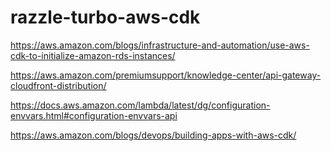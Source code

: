 # razzle-turbo-aws-cdk
 
https://aws.amazon.com/blogs/infrastructure-and-automation/use-aws-cdk-to-initialize-amazon-rds-instances/

https://aws.amazon.com/premiumsupport/knowledge-center/api-gateway-cloudfront-distribution/

https://docs.aws.amazon.com/lambda/latest/dg/configuration-envvars.html#configuration-envvars-api

https://aws.amazon.com/blogs/devops/building-apps-with-aws-cdk/
